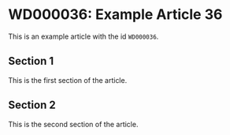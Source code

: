 # WD000036: Example Article 36

This is an example article with the id `WD000036`.

## Section 1

This is the first section of the article.

## Section 2

This is the second section of the article.
